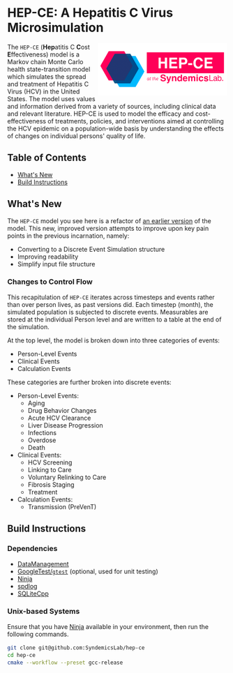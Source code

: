 # HEP-CE: A Hepatitis C Virus Microsimulation
<a href="https://www.syndemicslab.org/hep-ce"><img align="right" src="https://github.com/SyndemicsLab/.github/blob/main/profile/images/HEPCE.png" alt="HEP-CE Logo" height="120" /></a>

The `HEP-CE` (**Hep**atitis C **C**ost **E**ffectiveness) model is a Markov
chain Monte Carlo health state-transition model which simulates the spread and
treatment of Hepatitis C Virus (HCV) in the United States.  The model uses
values and information derived from a variety of sources, including clinical
data and relevant literature.  HEP-CE is used to model the efficacy and
cost-effectiveness of treatments, policies, and interventions aimed at
controlling the HCV epidemic on a population-wide basis by understanding the
effects of changes on individual persons' quality of life.

## Table of Contents
- [What's New](#whats-new)
- [Build Instructions](#build-instructions)

## What's New
The `HEP-CE` model you see here is a refactor of [an earlier
version](https://github.com/SyndemicsLab/hep-ce) of the model. This new,
improved version attempts to improve upon key pain points in the previous
incarnation, namely:
- Converting to a Discrete Event Simulation structure
- Improving readability
- Simplify input file structure

### Changes to Control Flow
This recapitulation of `HEP-CE` iterates across timesteps and events rather than
over person lives, as past versions did. Each timestep (month), the simulated
population is subjected to discrete events. Measurables are stored at the
individual Person level and are written to a table at the end of the simulation.

At the top level, the model is broken down into three categories of events:

- Person-Level Events
- Clinical Events
- Calculation Events

These categories are further broken into discrete events:

- Person-Level Events:
  - Aging
  - Drug Behavior Changes
  - Acute HCV Clearance
  - Liver Disease Progression
  - Infections
  - Overdose
  - Death
- Clinical Events:
  - HCV Screening
  - Linking to Care
  - Voluntary Relinking to Care
  - Fibrosis Staging
  - Treatment
- Calculation Events:
  - Transmission (PreVenT)

## Build Instructions

### Dependencies

- [DataManagement](https://github.com/SyndemicsLab/DataManagement)
- [GoogleTest/`gtest`](https://github.com/google/googletest) (optional, used
  for unit testing)
- [Ninja](https://ninja-build.org)
- [spdlog](https://github.com/gabime/spdlog)
- [SQLiteCpp](https://github.com/SRombauts/SQLiteCpp)

### Unix-based Systems

Ensure that you have [Ninja](https://ninja-build.org) available in your
environment, then run the following commands.

```sh
git clone git@github.com:SyndemicsLab/hep-ce
cd hep-ce
cmake --workflow --preset gcc-release
```
